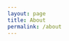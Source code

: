 ```yaml
---
layout: page
title: About
permalink: /about
---
```


[our-organization]: https://github.com/sirchanmp
[about-me]: https://github.com/drcklinn/drcklinn
